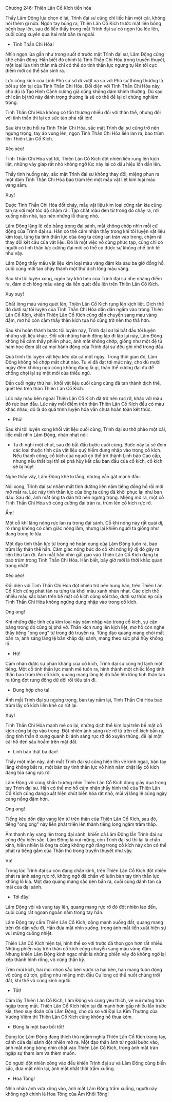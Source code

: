 




Chương 246: Thiên Lân Cổ Kích tiến hóa


Thấy Lâm Động lựa chọn ở lại, Trình đại sư cũng chỉ liếc hắn một cái, không nói thêm gì nữa. Ngón tay búng ra, Thiên Lân Cổ Kích trước mặt liền bồng bềnh bay lên, sau đó liền thấy trong mắt Trình đại sư có ngọn lửa lóe lên, cuối cùng xuyên qua hai mắt bắn ra ngoài.

- Tinh Thần Chi Hỏa!

Nhìn ngọn lửa gần như trong suốt ở trước mặt Trình đại sư, Lâm Động cũng khẽ chấn động. Hắn biết đó chính là Tinh Thần Chi Hỏa trong truyền thuyết, một loại lửa tinh thần mà chỉ có thể do tinh thần lực ngưng tụ lên tới cực điểm mới có thể sản sinh ra.

Lực công kích của Linh Phù sư sở dĩ vượt xa so với Phù sư thông thường là bởi sự tồn tại của Tinh Thần Chi Hỏa. Đối diện với Tinh Thần Chi Hỏa này, cho dù là Tạo Hình Cảnh cường giả cũng không dám khinh thường. Dù sao chỉ cần bị thứ này đánh trọng thương là sẽ có thể để lại di chứng nghiêm trọng.

Tinh Thần Chi Hỏa không có tổn thương nhiều đối với thân thể, nhưng đối với tinh thần thì lại có sức tàn phá rất lớn!

Sau khi triệu hồi ra Tinh Thần Chi Hỏa, sắc mặt Trình đại sư cũng trở nên ngưng trọng, tay áo vung lên, ngọn Tinh Thần Chi Hỏa liền lan ra, bao trùm lên Thiên Lân Cổ Kích.

Xèo xèo!

Tinh Thần Chi Hỏa vọt tới, Thiên Lân Cổ Kích đột nhiên liền rung lên kịch liệt, những vảy giáp rất nhỏ không ngờ lúc này lại có dấu hiệu lớn dần lên.

Thấy tình huống này, sắc mặt Trình đại sư không thay đổi, miệng phun ra một đám Tinh Thần Chi Hỏa bao trùm lên một mẫu vật liệt kim loại màu vàng sẫm.

Xuy!

Được Tinh Thần Chi Hỏa đốt cháy, mẫu vật liệu kim loại cứng rắn kia cũng tan ra với một tốc độ chậm rãi. Tạp chất màu đen từ trong đó chảy ra, rơi xuống nền nhà, tạo nên những lỗ thủng nhỏ.

Lâm Động lặng lẽ xếp bằng trong đại sảnh, mắt không chớp nhìn mỗi cử động của Trình đại sư. Hắn có thể cảm nhận thấy trong khi tôi luyện vật liệu kim loại, từng tia tinh thần lực của ông ta cũng lan tràn vào trong, chậm rãi thay đổi kết cấu của vật liệu. Đó là một việc vô cùng phức tạp, cũng chỉ có người có tinh thần lực cường đại mới có thể có được sự khống chế tinh tế như vậy.

Lâm Động thấy mẫu vật liệu kim loại màu vàng đậm kia sau ba giờ đồng hồ, cuối cùng mới tan chảy thành một thứ dịch lỏng màu vàng.

Sau khi tôi luyện xong, ngón tay khô héo của Trình đại sư nhẹ nhàng điểm ra, đám dịch lỏng màu vàng kia liền quét đều lên trên Thiên Lân Cổ Kích.

Xuy xuy!

Chất lỏng màu vàng quét lên, Thiên Lân Cổ Kích rung lên kịch liệt. Dịch thể đó dưới sự tôi luyện của Tinh Thần Chi Hỏa dần dần ngấm vào trong Thiên Lân Cổ Kích, khiến Thiên Lân Cổ Kích cũng dần chuyển sang màu vàng đậm, mơ hồ còn cảm thấy thân kích tựa hồ cũng trở nên tho thả hơn.

Sau khi hoàn thành bước tôi luyện này, Trình đại sư lại bắt đầu tôi luyện những vật liệu khác. Đối với những hành động lặp đi lặp lại này, Lâm Động không hề cảm thấy phiền phức, ánh mắt không chớp, giống như một đệ tử ham học đem tất cả mọi hành động của Trình đại sư đều ghi nhớ trong đầu.

Quá trình tôi luyện vật liệu kéo dài cả một ngày. Trong thời gian đó, Lâm Động không hề chợp mắt chút nào. Tu vi đã đạt tới mức này, cho dù mười ngày đêm không ngủ cũng không đáng là gì, thân thể cường đại đủ để chống chọi lại sự mệt mỏi của thiếu ngủ.

Đến cuối ngày thứ hai, khối vật liệu cuối cùng cũng đã tan thành dịch thể, quét lên trên thân Thiên Lân Cổ Kích.

Lúc này màu bên ngoài Thiên Lân Cổ Kích đã trở nên rực rỡ, khác với màu đỏ rực ban đầu. Lúc này mỗi điểm trên thân Thiên Lân Cổ Kích đều có màu khác nhau, đó là do quá trình luyện hóa vẫn chưa hoàn toàn kết thúc.

- Phù!

Sau khi tôi luyện xong khối vật liệu cuối cùng, Trình đại sư thở phào một cái, liếc mắt nhìn Lâm Động, nhàn nhạt nói:

- Ta đi nghỉ một chút, sau đó bắt đầu bước cuối cùng. Bước này ta sẽ đem các loại thuộc tính của vật liệu quý hiếm dung nhập vào trong cổ kích. Nếu thành công, cổ kích của ngươi có thể trở thành Linh bảo Cao cấp, nhưng nếu thất bại thì sẽ phá hủy kết cấu ban đầu của cổ kích, cổ kích sẽ bị hủy!

Nghe thấy vậy, Lâm Động khẽ lo lắng, nhưng vẫn gật mạnh đầu.

Nói xong, Trình đại sư nhắm mắt tĩnh dưỡng liền năm tiếng đồng hồ rồi mới mở mắt ra. Lúc này tinh thần lực của ông ta cũng đã khôi phục lại như ban đầu. Sau đó, ánh mắt ông ta dần trở nên ngưng trọng. Miệng mở ra, một cỗ Tinh Thần Chi Hỏa vô cùng cường đại tràn ra, trùm lên cổ kích rực rỡ.

Ầm!

Một cỗ khí lãng nóng rực lan ra trong đại sảnh. Cỗ khí nóng này rất quái dị, rõ ràng không có cảm giác nóng lắm, nhưng lại khiến người ta giống như đang trong lò lửa.

Một đạo tinh thần lực từ trong nê hoàn cung của Lâm Động tuôn ra, bao trùm lấy thân thể hắn. Cảm giác nóng bức do cỗ khí nóng kỳ dị đó gây ra liền tiêu tán đi. Ánh mắt hắn nhìn gắt gao vào Thiên Lân Cổ Kích đang bị bao trùm trong Tinh Thần Chi Hỏa. Hắn biết, bây giờ mới là thời khắc quan trọng nhất!

Xèo xèo!

Đối diện với Tinh Thần Chi Hỏa đột nhiên trở nên hung hãn, trên Thiên Lân Cổ Kích cũng phát tán ra từng tia khói màu xanh nhàn nhạt. Các dịch thể nhiều màu sắc bám trên bề mặt cổ kích cũng sôi trào, dưới sự thúc ép của Tinh Thần Chi Hỏa không ngừng dung nhập vào trong cổ kích.

Ong ong!

Khi những đặc tính của kim loại này xâm nhập vào trong cổ kích, sự cân bằng trong đó cũng bị phá vỡ. Thân kích rung lên kịch liệt, mơ hồ còn nghe thấy tiếng "ong ong" từ trong đó truyền ra. Từng đạo quang mang chói mắt bắn ra, ánh sáng lăng lệ bắn khắp đại sảnh, mang theo sức phá hủy khổng lồ.

- Hừ!

Cảm nhận được sự phản kháng của cổ kích, Trình đại sư cũng hừ lạnh một tiếng. Một cỗ tinh thần lực mạnh mẽ tuôn ra, hình thành một chiếc lồng tinh thần bao trùm lên cổ kích, quang mang lăng lệ đó bắn lên lồng tinh thần tạo ra từng đợt rung động dữ dội rồi tiêu tán đi.

- Dung hợp cho ta!

Ánh mắt Trình đại sư ngưng trọng, bàn tay nắm lại, Tinh Thần Chi Hỏa bao trùm lấy cổ kích liền khẽ co rút lại.

Xuy!

Tinh Thần Chi Hỏa mạnh mẽ co lại, những dịch thể kim loại trên bề mặt cổ kích cũng bị ép vào trong. Đột nhiên ánh sáng rực rỡ từ trên cổ kích bắn ra, lồng tinh thần ở xung quanh bị ánh sáng rực rỡ đó xuyên thủng, để lại một cái hố đen sâu hoắm trên mặt đất.

- Linh bảo thật bá đạo!

Thấy một màn này, ánh mắt Trình đại sư cũng hiện lên vẻ kinh ngạc, bàn tay lăng không bắt ra, một bàn tay tinh thần lực vô hình nắm chặt lấy cổ kích đang tỏa sáng rực rỡ.

Lâm Động vô cùng khẩn trương nhìn Thiên Lân Cổ Kích đang giãy dụa trong tay Trình đại sư. Hắn có thể mơ hồ cảm nhận thấy hình thể của Thiên Lân Cổ Kích cũng đang xuất hiện chút biến hóa rất nhỏ, mùi vị lăng lệ cũng ngày càng nồng đậm hơn.

Ong ong!

Tiếng kêu dồn dập vang lên từ trên thân của Thiên Lân Cổ Kích, sau đó, tiếng "ong ong" này liền phát triển lên thành tiếng long ngâm trầm thấp.

Âm thanh này vang lên trong đại sảnh, khiến cả Lâm Động lẫn Trình đại sư cũng đều biến sắc. Lâm Động là vui mừng, còn Trình đại sư thì lại là chấn kinh, hiển nhiên là ông ta cũng không ngờ rằng trong cổ kích này còn có thể phát ra tiếng gầm của Thần thú trong truyền thuyết như vậy.

Vù!

Trong lúc Trình đại sư còn đang chấn kinh, trên Thiên Lân Cổ Kích đột nhiên phát ra ánh sáng rực rỡ, không ngờ đã chấn vỡ luôn bàn tay tinh thần lực khổng lồ kia. Một đạo quang mang sắc bén bắn ra, cuối cùng đánh tan cả mái của đại sảnh.

- Tới đây!

Lâm Động vội vã vung tay lên, quang mang rực rỡ đó đột nhiên lao đến, cuối cùng rất ngoan ngoãn nằm trong tay hắn.

Lâm Động tay cầm Thiên Lân Cổ Kích, dộng mạnh xuống đất, quang mang trên đó dần yếu đi. Hắn đưa mắt nhìn xuống, trong ánh mắt liền xuất hiện sự vui mừng cuồng nhiệt.

Thiên Lân Cổ Kích hiện tại, hình thể so với trước đã thon gọn hơn rất nhiều. Những phiến vảy trên thân cổ kích cũng chuyển sang màu vàng đậm. Nhưng khiến Lâm Động kinh ngạc nhất là những phiến vảy đó không ngờ lại xếp thành hình rồng, vô cùng thần kỳ.

Trên mũi kích, hai mũi nhọn sắc bén vươn ra hai bên, hàn mang tuôn động vô cùng dữ tợn, giống như miệng một đầu Cự long có thể nuốt chửng trời đất, khí thế vô cùng kinh người.

- Tốt!

Cầm lấy Thiên Lân Cổ Kích, Lâm Động vô cùng yêu thích, vẻ vui mừng tràn ngập trong mắt. Thiên Lân Cổ Kích hiện tại đã mạnh hơn gấp nhiều lần trước kia, theo suy đoán của Lâm Động, cho dù so với Đại La Kim Thương của Vương Viêm thì Thiên Lân Cổ Kích cũng không hề thua kém.

- Đúng là một bảo bối tốt!

Đúng lúc Lâm Động đang thích thú ngắm nghía Thiên Lân Cổ Kích trong tay, cánh cửa đại sảnh đột nhiên mở ra. Một đạo thân ảnh từ ngoài bước vào, ánh mắt nóng bỏng nhìn chặt vào Thiên Lân Cổ Kích, trong ánh mắt tràn ngập sự tham lam và thèm muốn.

Có người đột nhiên xông vào đều khiến Trình đại sư và Lâm Động cùng biến sắc, đưa mắt nhìn lại, ánh mắt nhất thời trầm xuống.

- Hoa Tông!

Nhìn nhân ảnh vừa xông vào, ánh mắt Lâm Động trầm xuống, người này không ngờ chính là Hoa Tông của Âm Khôi Tông!




